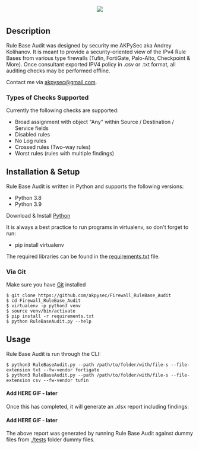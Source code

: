 <p align="center">
  <img src="https://user-images.githubusercontent.com/48283299/135764873-62804f9f-a58d-45ec-a1b2-0c33b04c31f1.png"/>
</p>

#

## Description

Rule Base Audit was designed by security me AKPySec aka Andrey Kolihanov. It is meant to provide a security-oriented view of the IPv4 Rule Bases from various type firewalls (Tufin, FortiGate, Palo-Alto, Checkpoint & More). Once consultant exported IPV4 policy in .csv or .txt format, all auditing checks may be performed offline.

Contact me via <akpysec@gmail.com>.

### Types of Checks Supported

Currently the following checks are supported:

- Broad assignment with object "Any" within Source / Destination / Service fields
- Disabled rules
- No Log rules
- Crossed rules (Two-way rules)
- Worst rules (rules with multiple findings)

## Installation & Setup
Rule Base Audit is written in Python and supports the following versions:
* Python 3.8
* Python 3.9

Download & Install [Python](https://www.python.org/downloads/)

It is always a best practice to run programs in virtualenv, so don't forget to run:
* pip install virtualenv

The required libraries can be found in the [requirements.txt](https://github.com/akpysec/Firewall_RuleBase_Audit/blob/master/requirements.txt) file.
### Via Git
Make sure you have [Git](https://git-scm.com/downloads) installed 

    $ git clone https://github.com/akpysec/Firewall_RuleBase_Audit
    $ cd Firewall_RuleBase_Audit
    $ virtualenv -p python3 venv
    $ source venv/bin/activate
    $ pip install -r requirements.txt
    $ python RuleBaseAudit.py --help

## Usage

Rule Base Audit is run through the CLI:

    $ python3 RuleBaseAudit.py --path /path/to/folder/with/file-s --file-extension txt --fw-vendor fortigate
    $ python3 RuleBaseAudit.py --path /path/to/folder/with/file-s --file-extension csv --fw-vendor tufin

#### Add HERE GIF - later

Once this has completed, it will generate an .xlsx report including findings:

#### Add HERE GIF - later

The above report was generated by running Rule Base Audit against dummy files from [./tests](https://github.com/akpysec/Firewall_RuleBase_Audit/tree/master/tests) folder dummy files.


